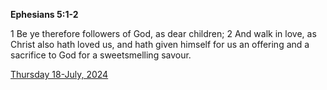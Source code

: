 **Ephesians 5:1-2**

1 Be ye therefore followers of God, as dear children; 2 And walk in love, as Christ also hath loved us, and hath given himself for us an offering and a sacrifice to God for a sweetsmelling savour.

[Thursday 18-July, 2024](https://getbible.life/kjv/Ephesians/5/1-2)
